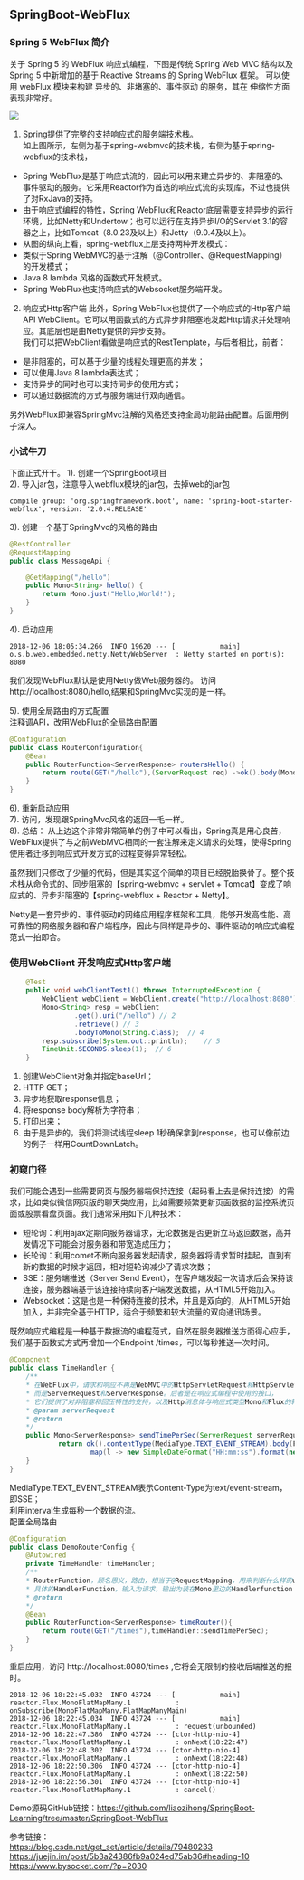 ## SpringBoot-WebFlux

### Spring 5 WebFlux 简介
关于 Spring 5 的 WebFlux 响应式编程，下图是传统 Spring Web MVC 结构以及Spring 5 中新增加的基于 Reactive Streams 的 Spring WebFlux 框架。
可以使用 webFlux 模块来构建 异步的、非堵塞的、事件驱动 的服务，其在 伸缩性方面 表现非常好。

![](https://ws1.sinaimg.cn/large/006mOQRagy1fxx608yme9j30en07kmy1.jpg)  

1. Spring提供了完整的支持响应式的服务端技术栈。  
如上图所示，左侧为基于spring-webmvc的技术栈，右侧为基于spring-webflux的技术栈，  

- Spring WebFlux是基于响应式流的，因此可以用来建立异步的、非阻塞的、事件驱动的服务。它采用Reactor作为首选的响应式流的实现库，不过也提供了对RxJava的支持。
- 由于响应式编程的特性，Spring WebFlux和Reactor底层需要支持异步的运行环境，比如Netty和Undertow；也可以运行在支持异步I/O的Servlet 3.1的容器之上，比如Tomcat（8.0.23及以上）和Jetty（9.0.4及以上）。
- 从图的纵向上看，spring-webflux上层支持两种开发模式： 
- 类似于Spring WebMVC的基于注解（@Controller、@RequestMapping）的开发模式；
- Java 8 lambda 风格的函数式开发模式。
- Spring WebFlux也支持响应式的Websocket服务端开发。

2. 响应式Http客户端
此外，Spring WebFlux也提供了一个响应式的Http客户端API WebClient。它可以用函数式的方式异步非阻塞地发起Http请求并处理响应。其底层也是由Netty提供的异步支持。   
我们可以把WebClient看做是响应式的RestTemplate，与后者相比，前者：  

- 是非阻塞的，可以基于少量的线程处理更高的并发；
- 可以使用Java 8 lambda表达式；
- 支持异步的同时也可以支持同步的使用方式；
- 可以通过数据流的方式与服务端进行双向通信。

另外WebFlux即兼容SpringMvc注解的风格还支持全局功能路由配置。后面用例子深入。  
### 小试牛刀
下面正式开干。
1). 创建一个SpringBoot项目   
2). 导入jar包，注意导入webflux模块的jar包，去掉web的jar包  
```pom
compile group: 'org.springframework.boot', name: 'spring-boot-starter-webflux', version: '2.0.4.RELEASE'
```
3). 创建一个基于SpringMvc的风格的路由  
```java
@RestController
@RequestMapping
public class MessageApi {

    @GetMapping("/hello")
    public Mono<String> hello() {
        return Mono.just("Hello,World!");
    }
}
```
4). 启动应用   
```text
2018-12-06 18:05:34.266  INFO 19620 --- [           main] o.s.b.web.embedded.netty.NettyWebServer  : Netty started on port(s): 8080
```
我们发现WebFlux默认是使用Netty做Web服务器的。
访问http://localhost:8080/hello,结果和SpringMvc实现的是一样。

5). 使用全局路由的方式配置  
注释调API，改用WebFlux的全局路由配置  
```java
@Configuration
public class RouterConfiguration{
    @Bean
    public RouterFunction<ServerResponse> routersHello() {
        return route(GET("/hello"),(ServerRequest req) ->ok().body(Mono.just("Hello World"),String.class));
    }
}
```

6). 重新启动应用  
7). 访问，发现跟SpringMvc风格的返回一毛一样。  
8). 总结：
从上边这个非常非常简单的例子中可以看出，Spring真是用心良苦，WebFlux提供了与之前WebMVC相同的一套注解来定义请求的处理，使得Spring使用者迁移到响应式开发方式的过程变得异常轻松。  

虽然我们只修改了少量的代码，但是其实这个简单的项目已经脱胎换骨了。整个技术栈从命令式的、同步阻塞的【spring-webmvc + servlet + Tomcat】变成了响应式的、异步非阻塞的【spring-webflux + Reactor + Netty】。  

Netty是一套异步的、事件驱动的网络应用程序框架和工具，能够开发高性能、高可靠性的网络服务器和客户端程序，因此与同样是异步的、事件驱动的响应式编程范式一拍即合。  


### 使用WebClient 开发响应式Http客户端
```java
    @Test
    public void webClientTest1() throws InterruptedException {
        WebClient webClient = WebClient.create("http://localhost:8080");   // 1
        Mono<String> resp = webClient
                .get().uri("/hello") // 2
                .retrieve() // 3
                .bodyToMono(String.class);  // 4
        resp.subscribe(System.out::println);    // 5
        TimeUnit.SECONDS.sleep(1);  // 6
    }
```
1. 创建WebClient对象并指定baseUrl；
1. HTTP GET；
1. 异步地获取response信息；
1. 将response body解析为字符串；
1. 打印出来；
1. 由于是异步的，我们将测试线程sleep 1秒确保拿到response，也可以像前边的例子一样用CountDownLatch。

### 初窥门径
我们可能会遇到一些需要网页与服务器端保持连接（起码看上去是保持连接）的需求，比如类似微信网页版的聊天类应用，比如需要频繁更新页面数据的监控系统页面或股票看盘页面。我们通常采用如下几种技术：  

- 短轮询：利用ajax定期向服务器请求，无论数据是否更新立马返回数据，高并发情况下可能会对服务器和带宽造成压力；
- 长轮询：利用comet不断向服务器发起请求，服务器将请求暂时挂起，直到有新的数据的时候才返回，相对短轮询减少了请求次数；
- SSE：服务端推送（Server Send Event），在客户端发起一次请求后会保持该连接，服务器端基于该连接持续向客户端发送数据，从HTML5开始加入。
- Websocket：这是也是一种保持连接的技术，并且是双向的，从HTML5开始加入，并非完全基于HTTP，适合于频繁和较大流量的双向通讯场景。

既然响应式编程是一种基于数据流的编程范式，自然在服务器推送方面得心应手，我们基于函数式方式再增加一个Endpoint /times，可以每秒推送一次时间。
```java
@Component
public class TimeHandler {
    /**
    * 在WebFlux中，请求和响应不再是WebMVC中的HttpServletRequest和HttpServletResponse，
    * 而是ServerRequest和ServerResponse。后者是在响应式编程中使用的接口，
    * 它们提供了对非阻塞和回压特性的支持，以及Http消息体与响应式类型Mono和Flux的转换方法。
    * @param serverRequest
    * @return 
    */
    public Mono<ServerResponse> sendTimePerSec(ServerRequest serverRequest) {
            return ok().contentType(MediaType.TEXT_EVENT_STREAM).body(Flux.interval(Duration.ofSeconds(1)).
                    map(l -> new SimpleDateFormat("HH:mm:ss").format(new Date())), String.class);
    }
}
```
MediaType.TEXT_EVENT_STREAM表示Content-Type为text/event-stream，即SSE；  
利用interval生成每秒一个数据的流。  
配置全局路由   
```java
@Configuration
public class DemoRouterConfig {
    @Autowired
    private TimeHandler timeHandler;
    /**
    * RouterFunction，顾名思义，路由，相当于@RequestMapping，用来判断什么样的url映射到那个
    * 具体的HandlerFunction，输入为请求，输出为装在Mono里边的Handlerfunction：
    * @return 
    */
    @Bean
    public RouterFunction<ServerResponse> timeRouter(){
        return route(GET("/times"),timeHandler::sendTimePerSec);
    }
}
```
重启应用，访问 http://localhost:8080/times ,它将会无限制的接收后端推送的报时。  
```text
2018-12-06 18:22:45.032  INFO 43724 --- [           main] reactor.Flux.MonoFlatMapMany.1           : onSubscribe(MonoFlatMapMany.FlatMapManyMain)
2018-12-06 18:22:45.034  INFO 43724 --- [           main] reactor.Flux.MonoFlatMapMany.1           : request(unbounded)
2018-12-06 18:22:47.386  INFO 43724 --- [ctor-http-nio-4] reactor.Flux.MonoFlatMapMany.1           : onNext(18:22:47)
2018-12-06 18:22:48.302  INFO 43724 --- [ctor-http-nio-4] reactor.Flux.MonoFlatMapMany.1           : onNext(18:22:48)
2018-12-06 18:22:50.306  INFO 43724 --- [ctor-http-nio-4] reactor.Flux.MonoFlatMapMany.1           : onNext(18:22:50)
2018-12-06 18:22:56.301  INFO 43724 --- [ctor-http-nio-4] reactor.Flux.MonoFlatMapMany.1           : cancel()
```

Demo源码GitHub链接：https://github.com/liaozihong/SpringBoot-Learning/tree/master/SpringBoot-WebFlux  

参考链接：  
https://blog.csdn.net/get_set/article/details/79480233
https://juejin.im/post/5b3a24386fb9a024ed75ab36#heading-10  
https://www.bysocket.com/?p=2030
